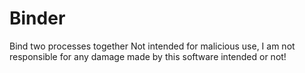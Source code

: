 # Binder
Bind two processes together
Not intended for malicious use, I am not responsible for any damage made by this software intended or not!
